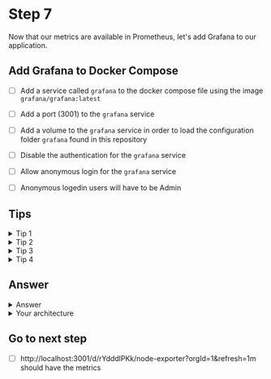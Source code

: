 # Step 7

Now that our metrics are available in Prometheus, let's add Grafana to our application.

## Add Grafana to Docker Compose

- [ ] Add a service called `grafana` to the docker compose file using the image `grafana/grafana:latest`
- [ ] Add a port (3001) to the `grafana` service
- [ ] Add a volume to the `grafana` service in order to load the configuration folder `grafana` found in this repository
- [ ] Disable the authentication for the `grafana` service
- [ ] Allow anonymous login for the `grafana` service
- [ ] Anonymous logedin users will have to be Admin


## Tips

<details>
    <summary>Tip 1</summary>
- Grafana exposes port 3000. Use a remapping to expose port 3001
</details>
<details>
    <summary>Tip 2</summary>
- the volume that you need to mount to is `/etc/grafana/provisioning`
</details>
<details>
    <summary>Tip 3</summary>
- Look at the environment values `GF_AUTH*`
</details>
<details>
    <summary>Tip 4</summary>
- GF_AUTH_DISABLE_LOGIN_FORM=true
- GF_AUTH_ANONYMOUS_ENABLED=true
- GF_AUTH_ANONYMOUS_ORG_ROLE=Admin
</details>

## Answer

<details>
    <summary>Answer</summary>

```yaml
grafana:
    image: grafana/grafana:latest
     ports:
      - 3001:3000
    volumes:
      - ./grafana/provisioning:/etc/grafana/provisioning
    environment:
      - GF_AUTH_DISABLE_LOGIN_FORM=true
      - GF_AUTH_ANONYMOUS_ENABLED=true
      - GF_AUTH_ANONYMOUS_ORG_ROLE=Admin
```
</details>

<details>
    <summary>Your architecture</summary>
Your architecture should look like this:
```
├── app
│   ├── Dockerfile
│   ├── package.json
│   └── app.js
└── docker-compose.yaml
└── grafana
    ├── provisioning
    └── dashboards
└── prometheus.yml
```
</details>

## Go to next step

- [ ] http://localhost:3001/d/rYdddlPKk/node-exporter?orgId=1&refresh=1m should have the metrics




